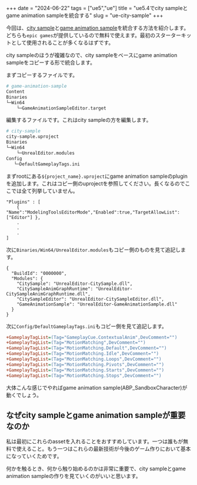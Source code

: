 +++
date = "2024-06-22"
tags = ["ue5","ue"]
title = "ue5.4でcity sampleとgame animation sampleを統合する"
slug = "ue-city-sample"
+++

今回は、[city sample](https://www.unrealengine.com/marketplace/ja/product/city-sample)と[game animation sample](https://www.unrealengine.com/marketplace/en-US/product/game-animation-sample)を統合する方法を紹介します。どちらも`epic games`が提供しているので無料で使えます。最初のスターターキットとして使用されることが多くなるはずです。

city sampleのほうが複雑なので、city sampleをベースにgame animation sampleをコピーする形で統合します。

まずコピーするファイルです。

```sh
# game-animation-sample
Content
Binaries
└─Win64
    └─GameAnimationSampleEditor.target
```

編集するファイルです。これはcity sampleの方を編集します。

```sh
# city-sample
city-sample.uproject
Binaries
└─Win64
    └─UnrealEditor.modules
Config
   └─DefaultGameplayTags.ini
```

まずrootにある`${project_name}.uproject`にgame animation sampleのpluginを追加します。これはコピー側のuprojectを参照してください。長くなるのでここでは全て列挙していません。

```json:city-sample.uproject
"Plugins" : [
    { "Name":"ModelingToolsEditorMode","Enabled":true,"TargetAllowList":["Editor"] },
    .
    .
    .
]
```

次に`Binaries/Win64/UnrealEditor.modules`もコピー側のものを見て追記します。

```json:city-sample/Binaries/Win64/UnrealEditor.modules
{
  "BuildId": "0000000",
  "Modules": {
    "CitySample": "UnrealEditor-CitySample.dll",
    "CitySampleAnimGraphRuntime": "UnrealEditor-CitySampleAnimGraphRuntime.dll",
    "CitySampleEditor": "UnrealEditor-CitySampleEditor.dll",
    "GameAnimationSample": "UnrealEditor-GameAnimationSample.dll"
  }
}
```

次に`Config/DefaultGameplayTags.ini`もコピー側を見て追記します。

```sh:city-sample/Config/DefaultGameplayTags.ini
+GameplayTagList=(Tag="GameplayCue.ContextualAnim",DevComment="")
+GameplayTagList=(Tag="MotionMatching",DevComment="")
+GameplayTagList=(Tag="MotionMatching.Default",DevComment="")
+GameplayTagList=(Tag="MotionMatching.Idle",DevComment="")
+GameplayTagList=(Tag="MotionMatching.Loops",DevComment="")
+GameplayTagList=(Tag="MotionMatching.Pivots",DevComment="")
+GameplayTagList=(Tag="MotionMatching.Starts",DevComment="")
+GameplayTagList=(Tag="MotionMatching.Stops",DevComment="")
```

大体こんな感じでやればgame animation sample(ABP_SandboxCharacter)が動くでしょう。

## なぜcity sampleとgame animation sampleが重要なのか

私は最初にこれらのassetを入れることをおすすめしています。一つは誰もが無料で使えること。もう一つはこれらの最新技術が今後のゲーム作りにおいて基本になっていくためです。

何かを触るとき、何から触り始めるのかは非常に重要で、city sampleとgame animation sampleの作りを見ていくのがいいと思います。
